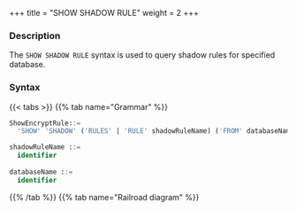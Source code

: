 +++
title = "SHOW SHADOW RULE"
weight = 2
+++

### Description

The `SHOW SHADOW RULE` syntax is used to query shadow rules for specified database.

### Syntax

{{< tabs >}}
{{% tab name="Grammar" %}}
```sql
ShowEncryptRule::=
  'SHOW' 'SHADOW' ('RULES' | 'RULE' shadowRuleName) ('FROM' databaseName)?

shadowRuleName ::=
  identifier
  
databaseName ::=
  identifier
```
{{% /tab %}}
{{% tab name="Railroad diagram" %}}
<iframe frameborder="0" name="diagram" id="diagram" width="100%" height="100%"></iframe>
{{% /tab %}}
{{< /tabs >}}

### Supplement

- When `databaseName` is not specified, the default is the currently used `DATABASE`. If `DATABASE` is not used, `No database selected` will be prompted.

### Return value description

| Column       | Description            |
| ------------ | ---------------------- |
| rule_name    | Shadow rule name       |
| source_name  | Data source name       |
| shadow_name  | Shadow data source name|
| shadow_table | Shadow table           |




### Example

- Query specified shadow rule in specified database.

```sql
SHOW SHADOW RULE shadow_rule FROM shadow_db;
```

```sql
mysql> SHOW SHADOW RULE shadow_rule FROM shadow_db;
+-------------+-------------+-------------+----------------------+
| rule_name   | source_name | shadow_name | shadow_table         |
+-------------+-------------+-------------+----------------------+
| shadow_rule | ds_0        | ds_1        | t_order_item,t_order |
+-------------+-------------+-------------+----------------------+
1 row in set (0.00 sec)
```

- Query specified shadow rule in current database.

```sql
SHOW SHADOW RULE shadow_rule；
```

```sql
mysql> SHOW SHADOW RULE shadow_rule;
+-------------+-------------+-------------+----------------------+
| rule_name   | source_name | shadow_name | shadow_table         |
+-------------+-------------+-------------+----------------------+
| shadow_rule | ds_0        | ds_1        | t_order_item,t_order |
+-------------+-------------+-------------+----------------------+
1 row in set (0.01 sec)
```

- Query shadow rules for specified database.

```sql
SHOW SHADOW RULES FROM shadow_db;
```

```sql
mysql> SHOW SHADOW RULES FROM shadow_db;
+-------------+-------------+-------------+----------------------+
| rule_name   | source_name | shadow_name | shadow_table         |
+-------------+-------------+-------------+----------------------+
| shadow_rule | ds_0        | ds_1        | t_order_item,t_order |
+-------------+-------------+-------------+----------------------+
1 row in set (0.00 sec)
```

- Query shadow rules for current database.

```sql
SHOW SHADOW RULES;
```

```sql
mysql> SHOW SHADOW RULES;
+-------------+-------------+-------------+----------------------+
| rule_name   | source_name | shadow_name | shadow_table         |
+-------------+-------------+-------------+----------------------+
| shadow_rule | ds_0        | ds_1        | t_order_item,t_order |
+-------------+-------------+-------------+----------------------+
1 row in set (0.00 sec)
```
### Reserved word

`SHOW`, `SHADOW`, `RULE`, `RULES`, `FROM`

### Related links

- [Reserved word](/en/user-manual/shardingsphere-proxy/distsql/syntax/reserved-word/)
